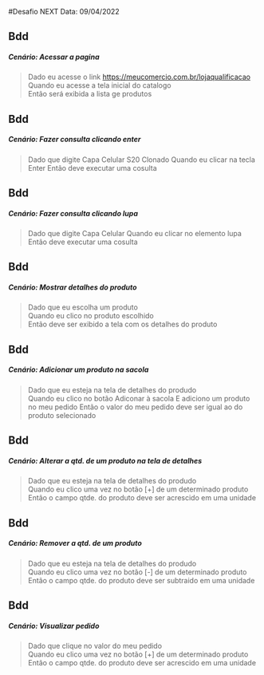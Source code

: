 #Desafio NEXT 
Data: 09/04/2022

## Bdd
##### Cenário: Acessar a pagina
>Dado eu acesse o link https://meucomercio.com.br/lojaqualificacao  
>Quando eu acesse a tela inicial do catalogo  
>Então será exibida a lista ge produtos  

## Bdd
##### Cenário: Fazer consulta clicando enter
>Dado que digite Capa Celular S20 Clonado
>Quando eu clicar na tecla Enter 
>Então deve executar uma cosulta

## Bdd
##### Cenário: Fazer consulta clicando lupa
>Dado que digite Capa Celular
>Quando eu clicar no elemento lupa
>Então deve executar uma cosulta


## Bdd
##### Cenário: Mostrar detalhes do produto
>Dado que eu escolha um produto  
>Quando eu clico no produto escolhido  
>Então deve ser exibido a tela com os detalhes do produto  

## Bdd
##### Cenário: Adicionar um produto na sacola
>Dado que eu esteja na tela de detalhes do produdo  
>Quando eu clico no botão Adiconar à sacola
>E adiciono um produto no meu pedido 
>Então o valor do meu pedido deve ser igual ao do produto selecionado 

## Bdd
##### Cenário: Alterar a qtd. de um produto na tela de detalhes
>Dado que eu esteja na tela de detalhes do produdo  
>Quando eu clico uma vez no botão [+] de um determinado produto  
>Então o campo qtde. do produto deve ser acrescido em uma unidade   


## Bdd
##### Cenário: Remover a qtd. de um produto  
>Dado que eu esteja na tela de detalhes do produdo  
>Quando eu clico uma vez no botão [-] de um determinado produto  
>Então o campo qtde. do produto deve ser subtraido em uma unidade   


## Bdd
##### Cenário: Visualizar pedido  
>Dado que clique no valor do meu pedido  
>Quando eu clico uma vez no botão [+] de um determinado produto  
>Então o campo qtde. do produto deve ser acrescido em uma unidade   

